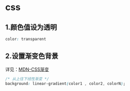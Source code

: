 # css
## 1.颜色值设为透明
```css
color: transparent
```
## 2.设置渐变色背景
详见：[MDN-CSS渐变](https://developer.mozilla.org/zh-CN/docs/Web/CSS/CSS_Images/Using_CSS_gradients)
```css
/* 从上往下线性渐变 */
background: linear-gradient(color1 , color2, colorN);
```